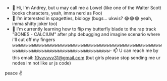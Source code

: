 - 👋 Hi, I'm Andrey, but u may call me a Lowel (like one of the Walter Scott books characters, yeah, imma nerd as Foo)
- 👀 I’m interested in spagetties, biology (bugs... ukwis? 😂😂😂 yeah, imma shitty joker too)
- 🌱 I'm currently learning how to flip my butterfly blade to the rap track "BONES - CALCIUM" after php debugging and imagine scenario where i'll cut off my fingers
ыыыыыыыыыыыыыыыыыыыыыыыыыыыыыыыыыыыыыыыыыыыыыыыыыыыыыыыыыыыыыыыыыыыыыыыыыыыы- 📫 U can reach me by this email: 10vvvvvv31@gmail.com (but girls please stop sending me ur nodes im not like ur js code)

peace ✌

